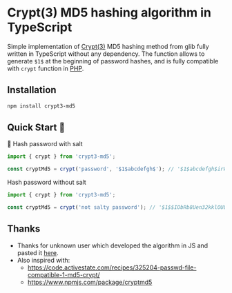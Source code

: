 # Crypt(3) MD5 hashing algorithm in TypeScript

Simple implementation of [Crypt(3)](https://man7.org/linux/man-pages/man3/crypt.3.html) MD5 hashing method from glib fully written in TypeScript without any dependency.
The function allows to generate `$1$` at the beginning of password hashes, and is fully compatible with `crypt` function in [PHP](https://www.php.net/manual/en/function.crypt.php).

## Installation

```sh
npm install crypt3-md5
```

## Quick Start 🚀

🧂 Hash password with salt

```ts
import { crypt } from 'crypt3-md5';

const cryptMd5 = crypt('password', '$1$abcdefgh$'); // '$1$abcdefgh$irWbblnpmw.5z7wgBnprh0'
```

Hash password without salt

```ts
import { crypt } from 'crypt3-md5';

const cryptMd5 = crypt('not salty password'); // '$1$$IObRb8Uen32kklOUL1C78.'
```

## Thanks

- Thanks for unknown user which developed the algorithm in JS and pasted it [here](https://pastebin.com/V4R5r9pi).
- Also inspired with:
  - https://code.activestate.com/recipes/325204-passwd-file-compatible-1-md5-crypt/
  - https://www.npmjs.com/package/cryptmd5

